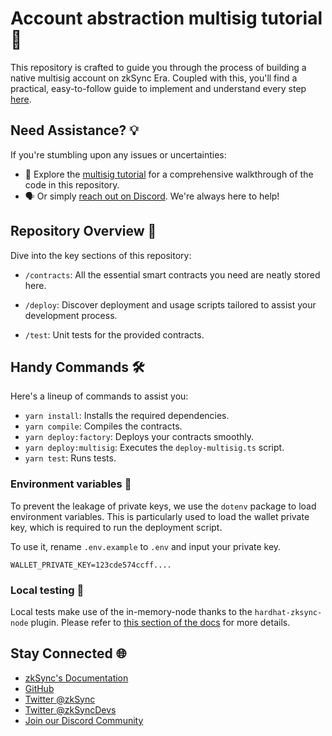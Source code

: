 # Account abstraction multisig tutorial 📖

This repository is crafted to guide you through the process of building a native multisig account on zkSync Era. Coupled with this, you'll find a practical, easy-to-follow guide to implement and understand every step [here](https://docs.zksync.io/build/tutorials/smart-contract-development/account-abstraction/custom-aa-tutorial.html).

## Need Assistance? 💡

If you're stumbling upon any issues or uncertainties:

- 📖 Explore the [multisig tutorial](https://docs.zksync.io/build/tutorials/smart-contract-development/account-abstraction/custom-aa-tutorial.html) for a comprehensive walkthrough of the code in this repository.
- 🗣️ Or simply [reach out on Discord](https://join.zksync.dev/). We're always here to help!

## Repository Overview 📂

Dive into the key sections of this repository:

- `/contracts`: All the essential smart contracts you need are neatly stored here.

- `/deploy`: Discover deployment and usage scripts tailored to assist your development process.

- `/test`: Unit tests for the provided contracts.

## Handy Commands 🛠️

Here's a lineup of commands to assist you:

- `yarn install`: Installs the required dependencies.
- `yarn compile`: Compiles the contracts.
- `yarn deploy:factory`: Deploys your contracts smoothly.
- `yarn deploy:multisig`: Executes the `deploy-multisig.ts` script.
- `yarn test`: Runs tests. 

### Environment variables 🌳

To prevent the leakage of private keys, we use the `dotenv` package to load environment variables. This is particularly used to load the wallet private key, which is required to run the deployment script.

To use it, rename `.env.example` to `.env` and input your private key.

```
WALLET_PRIVATE_KEY=123cde574ccff....
```

### Local testing 🧪

Local tests make use of the in-memory-node thanks to the `hardhat-zksync-node` plugin. Please refer to [this section of the docs](https://era.zksync.io/docs/tools/testing/) for more details.

## Stay Connected 🌐

- [zkSync's Documentation](https://era.zksync.io/docs/)
- [GitHub](https://github.com/matter-labs)
- [Twitter @zkSync](https://twitter.com/zksync)
- [Twitter @zkSyncDevs](https://twitter.com/zkSyncDevs)
- [Join our Discord Community](https://join.zksync.dev)
